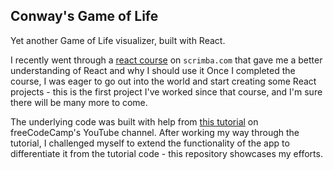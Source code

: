 ## Conway's Game of Life

Yet another Game of Life visualizer, built with React.

I recently went through a [react course](https://scrimba.com/g/glearnreact) on `scrimba.com` that gave me a better understanding of React and why I should use it Once I completed the course, I was eager to go out into the world and start creating some React projects - this is the first project I've worked since that course, and I'm sure there will be many more to come.

The underlying code was built with help from [this tutorial](https://www.youtube.com/watch?v=PM0_Er3SvFQ) on freeCodeCamp's YouTube channel. After working my way through the tutorial, I challenged myself to extend the functionality of the app to differentiate it from the tutorial code - this repository showcases my efforts.
